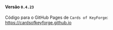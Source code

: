 #### Versão `0.4.23`

Código para o GitHub Pages de `Cards of KeyForge`: https://cardsofkeyforge.github.io
